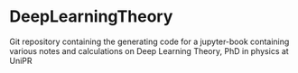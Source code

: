 # DeepLearningTheory
Git repository containing the generating code for a jupyter-book containing various notes and calculations on Deep Learning Theory, PhD in physics at UniPR
